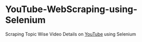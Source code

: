 # YouTube-WebScraping-using-Selenium
Scraping Topic Wise Video Details on [YouTube](https://www.youtube.com/) using Selenium

